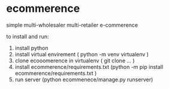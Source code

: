 # ecommerence
simple multi-wholesaler multi-retailer e-commerence


to install and run:

1. install python
2. install virtual envirement ( python -m venv virtualenv )
3. clone ecooomerence in virtualenv ( git clone ... )
4. install ecommerence/requirements.txt (python -m pip install ecommerence/requirements.txt )
5.  run server (python ecommenece/manage.py runserver)

